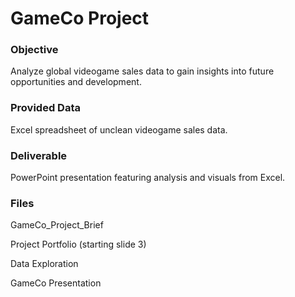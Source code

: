 # GameCo Project

### Objective
Analyze global videogame sales data to gain insights into future opportunities and development.

### Provided Data
Excel spreadsheet of unclean videogame sales data.

### Deliverable
PowerPoint presentation featuring analysis and visuals from Excel.

### Files
GameCo_Project_Brief

Project Portfolio (starting slide 3)

Data Exploration

GameCo Presentation
